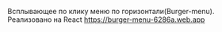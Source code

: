 Всплывающее по клику меню по горизонтали(Burger-menu). Реализовано на React  https://burger-menu-6286a.web.app

